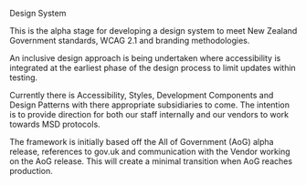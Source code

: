 Design System

This is the alpha stage for developing a design system to meet New Zealand Government standards, WCAG 2.1 and branding methodologies.

An inclusive design approach is being undertaken where accessibility is integrated at the earliest phase of the design process to limit updates within testing.

Currently there is Accessibility, Styles, Development Components and Design Patterns with there appropriate subsidiaries to come. The intention is to provide 
direction for both our staff internally and our vendors to work towards MSD protocols.

The framework is initially based off the All of Government (AoG) alpha release, references to gov.uk and communication with the Vendor working on the AoG release.
This will create a minimal transition when AoG reaches production.


